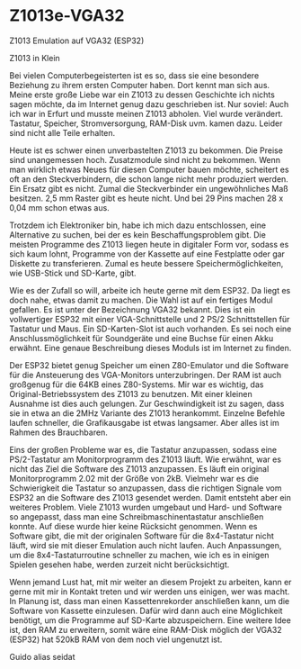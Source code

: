 # Z1013e-VGA32
Z1013 Emulation auf VGA32 (ESP32)

Z1013 in Klein

Bei vielen Computerbegeisterten ist es so, dass sie eine besondere Beziehung zu ihrem ersten Computer haben. Dort kennt man sich aus.
Meine erste große Liebe war ein Z1013 zu dessen Geschichte ich nichts sagen möchte, da im Internet genug dazu geschrieben ist. Nur soviel: Auch ich war in Erfurt und musste meinen Z1013 abholen.
Viel wurde verändert. Tastatur, Speicher, Stromversorgung, RAM-Disk uvm. kamen dazu. Leider sind nicht alle Teile erhalten. 

Heute ist es schwer einen unverbastelten Z1013 zu bekommen. Die Preise sind unangemessen hoch. Zusatzmodule sind nicht zu bekommen. Wenn man wirklich etwas Neues für diesen Computer bauen möchte, scheitert es oft an den Steckverbindern, die schon lange nicht mehr produziert werden. Ein Ersatz gibt es nicht. Zumal die Steckverbinder ein ungewöhnliches Maß besitzen. 2,5 mm Raster gibt es heute nicht. Und bei 29 Pins machen 28 x 0,04 mm schon etwas aus.

Trotzdem ich Elektroniker bin, habe ich mich dazu entschlossen, eine Alternative zu suchen, bei der es kein Beschaffungsproblem gibt. Die meisten Programme des Z1013 liegen heute in digitaler Form vor, sodass es sich kaum lohnt, Programme von der Kassette auf eine Festplatte oder gar Diskette zu transferieren. Zumal es heute bessere Speichermöglichkeiten, wie USB-Stick und SD-Karte, gibt.

Wie es der Zufall so will, arbeite ich heute gerne mit dem ESP32.
Da liegt es doch nahe, etwas damit zu machen. Die Wahl ist auf ein fertiges Modul gefallen. Es ist unter der Bezeichnung VGA32 bekannt. Dies ist ein vollwertiger ESP32 mit einer VGA-Schnittstelle und 2 PS/2 Schnittstellen für Tastatur und Maus. Ein SD-Karten-Slot ist auch vorhanden. Es sei noch eine Anschlussmöglichkeit für Soundgeräte und eine Buchse für einen Akku erwähnt. Eine genaue Beschreibung dieses Moduls ist im Internet zu finden.

Der ESP32 bietet genug Speicher um einen Z80-Emulator und die Software für die Ansteuerung des VGA-Monitors unterzubringen.
Der RAM ist auch großgenug für die 64KB eines Z80-Systems. 
Mir war es wichtig, das Original-Betriebssystem des Z1013 zu benutzen. Mit einer kleinen Ausnahme ist dies auch gelungen. 
Zur Geschwindigkeit ist zu sagen, dass sie in etwa an die 2MHz Variante des Z1013 herankommt. Einzelne Befehle laufen schneller, die Grafikausgabe ist etwas langsamer. Aber alles ist im Rahmen des Brauchbaren. 
 
Eins der großen Probleme war es, die Tastatur anzupassen, sodass eine PS/2-Tastatur am Monitorprogramm des Z1013 läuft. Wie erwähnt, war es nicht das Ziel die Software des Z1013 anzupassen. Es läuft ein original Monitorprogramm 2.02 mit der Größe von 2kB. Vielmehr war es die Schwierigkeit die Tastatur so anzupassen, dass die richtigen Signale vom ESP32 an die Software des Z1013 gesendet werden.
Damit entsteht aber ein weiteres Problem. Viele Z1013 wurden  umgebaut und Hard- und Software so angepasst, dass man eine Schreibmaschinentastatur anschließen konnte. Auf diese wurde hier keine Rücksicht genommen. Wenn es Software gibt, die mit der originalen Software für die 8x4-Tastatur nicht läuft, wird sie mit dieser Emulation auch nicht laufen. Auch Anpassungen, um die 8x4-Tastaturroutine schneller zu machen, wie ich es in einigen Spielen gesehen habe, werden zurzeit nicht berücksichtigt.

Wenn jemand Lust hat, mit mir weiter an diesem Projekt zu arbeiten, kann er gerne mit mir in Kontakt treten und wir werden uns einigen, wer was macht.
In Planung ist, dass man einen Kassettenrekorder anschließen kann, um die Software von Kassette einzulesen. 
Dafür wird dann auch eine Möglichkeit benötigt, um die Programme auf SD-Karte abzuspeichern.
Eine weitere Idee ist, den RAM zu erweitern, somit wäre eine RAM-Disk möglich der VGA32 (ESP32) hat 520kB RAM von dem noch viel ungenutzt ist. 

Guido alias seidat
